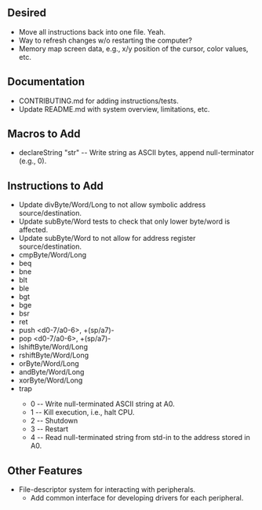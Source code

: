 ## Desired
* Move all instructions back into one file. Yeah.
* Way to refresh changes w/o restarting the computer?
* Memory map screen data, e.g., x/y position of the cursor, color values, etc.

## Documentation
* CONTRIBUTING.md for adding instructions/tests.
* Update README.md with system overview, limitations, etc.

## Macros to Add
* declareString "str" -- Write string as ASCII bytes, append null-terminator (e.g., 0).

## Instructions to Add
* Update divByte/Word/Long to not allow symbolic address source/destination.
* Update subByte/Word tests to check that only lower byte/word is affected.
* Update subByte/Word to not allow for address register source/destination.
* cmpByte/Word/Long
* beq
* bne
* blt
* ble
* bgt
* bge
* bsr
* ret
* push <d0-7/a0-6>, +(sp/a7)-
* pop <d0-7/a0-6>, +(sp/a7)-
* lshiftByte/Word/Long
* rshiftByte/Word/Long
* orByte/Word/Long
* andByte/Word/Long
* xorByte/Word/Long
* trap <byte>
    * 0 -- Write null-terminated ASCII string at A0.
    * 1 -- Kill execution, i.e., halt CPU.
    * 2 -- Shutdown
    * 3 -- Restart
    * 4 -- Read null-terminated string from std-in to the address stored in A0.
    
## Other Features
* File-descriptor system for interacting with peripherals.
    * Add common interface for developing drivers for each peripheral.

